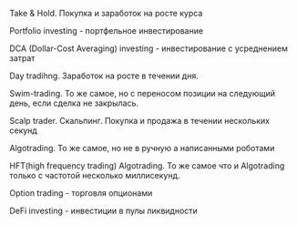 Take & Hold. Покупка и заработок на росте курса

Portfolio investing - портфельное инвестирование

DCA (Dollar-Cost Averaging) investing - инвестирование с усреднением затрат

Day tradihng. Заработок на росте в течении дня.

Swim-trading. То же самое, но с переносом позиции на следующий день, если сделка не закрылась.

Scalp trader. Скальпинг. Покупка и продажа в течении нескольких секунд

Algotrading. То же самое, но не в ручную а написанными роботами

HFT(high frequency trading) Algotrading. То же самое что и Algotrading только с частотой несколько миллисекунд.

Option trading - торговля опционами

DeFi investing - инвестиции в пулы ликвидности 